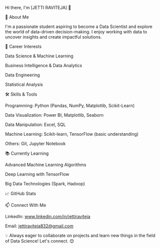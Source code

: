 Hi there, I'm [JETTI RAVITEJA] 👋

🚀 About Me

I'm a passionate student aspiring to become a Data Scientist and explore the world of data-driven decision-making. I enjoy working with data to uncover insights and create impactful solutions.

🎯 Career Interests

Data Science & Machine Learning

Business Intelligence & Data Analytics

Data Engineering

Statistical Analysis

🛠️ Skills & Tools

Programming: Python (Pandas, NumPy, Matplotlib, Scikit-Learn)

Data Visualization: Power BI, Matplotlib, Seaborn

Data Manipulation: Excel, SQL

Machine Learning: Scikit-learn, TensorFlow (basic understanding)

Others: Git, Jupyter Notebook

📚 Currently Learning

Advanced Machine Learning Algorithms

Deep Learning with TensorFlow

Big Data Technologies (Spark, Hadoop)

📈 GitHub Stats




📫 Connect With Me

LinkedIn: www.linkedin.com/in/jettiraviteja

Email: jettiraviteja832@gmail.com


💡 Always eager to collaborate on projects and learn new things in the field of Data Science! Let's connect. 😊

